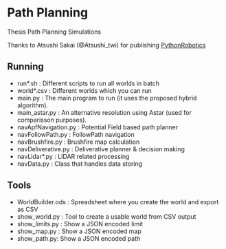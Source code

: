 # Path Planning

Thesis Path Planning Simulations

Thanks to Atsushi Sakai (@Atsushi_twi) for publishing [PythonRobotics](https://github.com/AtsushiSakai/PythonRobotics)

## Running

- run*.sh : Different scripts to run all worlds in batch
- world*.csv : Different worlds which you can run
- main.py : The main program to run (it uses the proposed hybrid algorithm).
- main_astar.py : An alternative resolution using Astar (used for comparisson purposes).
- navApfNavigation.py : Potential Field based path planner
- navFollowPath.py : FollowPath navigation
- navBrushfire.py : Brushfire map calculation
- navDeliverative.py : Deliverative planner & decision making
- navLidar*.py : LIDAR related processing
- navData.py : Class that handles data storing


## Tools

- WorldBuilder.ods : Spreadsheet where you create the world and export as CSV
- show_world.py : Tool to create a usable world from CSV output
- show_limits.py : Show a JSON encoded limit
- show_map.py : Show a JSON encoded map
- show_path.py: Show a JSON encoded path
